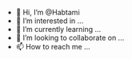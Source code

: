 - 👋 Hi, I’m @Habtami
- 👀 I’m interested in ...
- 🌱 I’m currently learning ...
- 💞️ I’m looking to collaborate on ...
- 📫 How to reach me ...

<!---
Habtami/Habtami is a ✨ special ✨ repository because its `README.md` (this file) appears on your GitHub profile.
You can click the Preview link to take a look at your changes.
--->

